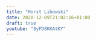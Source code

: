 ```yaml
---
title: "Horst Libowski"
date: 2020-12-09T21:02:16+01:00
draft: true
youtube: "8yFD8KKAtKY"
---
```


